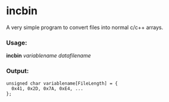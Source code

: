# incbin 
A very simple program to convert files into normal c/c++ arrays.
### Usage: 
**incbin** *variablename* *datafilename*
### Output:
```
unsigned char variablename[FileLength] = { 
  0x41, 0x2D, 0x7A, 0xE4, ...
};
```
